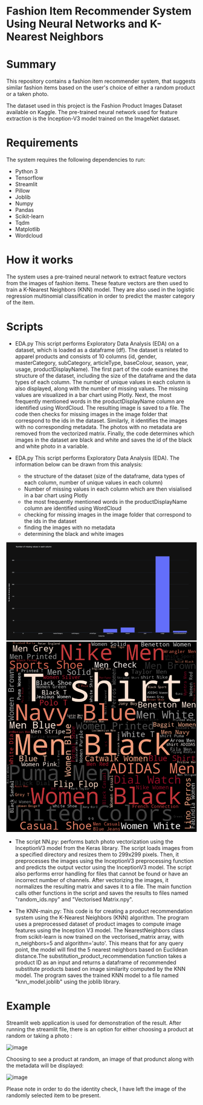 # Fashion Item Recommender System Using Neural Networks and K-Nearest Neighbors

# Summary
This repository contains a fashion item recommender system, that suggests similar fashion items based on the user's choice of either a random product or a taken photo.

The dataset used in this project is the Fashion Product Images Dataset available on Kaggle. The pre-trained neural network used for feature extraction is the Inception-V3 model trained on the ImageNet dataset. 

# Requirements
The system requires the following dependencies to run:

- Python 3
- Tensorflow
- Streamlit
- Pillow
- Joblib
- Numpy
- Pandas
- Scikit-learn
- Tqdm
- Matplotlib
- Wordcloud

# How it works
The system uses a pre-trained neural network to extract feature vectors from the images of fashion items. These feature vectors are then used to train a K-Nearest Neighbors (KNN) model. They are also used in the logistic regression multinomial classification in order to predict the master category of the item. 

# Scripts

- EDA.py
This script performs Exploratory Data Analysis (EDA) on a dataset, which is loaded as a dataframe (df). The dataset is related to apparel products and consists of 10 columns (id, gender, masterCategory, subCategory, articleType, baseColour, season, year, usage, productDisplayName).
The first part of the code examines the structure of the dataset, including the size of the dataframe and the data types of each column. The number of unique values in each column is also displayed, along with the number of missing values. The missing values are visualized in a bar chart using Plotly.
Next, the most frequently mentioned words in the productDisplayName column are identified using WordCloud. The resulting image is saved to a file.
The code then checks for missing images in the image folder that correspond to the ids in the dataset. Similarly, it identifies the images with no corresponding metadata. The photos with no metadata are removed from the vectorized matrix.
Finally, the code determines which images in the dataset are black and white and saves the id of the black and white photo in a variable.

- EDA.py
This script performs Exploratory Data Analysis (EDA). The information below can be drawn from this analysis:
  - the structure of the dataset (size of the dataframe, data types of each column, number of unique values in each column)
  - Number of missing values in each column which are then visialised in a bar chart using Plotly
  - the most frequently mentioned words in the productDisplayName column are identified using WordCloud
  - checking for missing images in the image folder that correspond to the ids in the dataset
  - finding the images with no metadata
  - determining the black and white images

<img src="https://github.com/tnzmnjm/fashion-item-recommender-system/blob/master/column%20missing%20values.png">




<img src="https://github.com/tnzmnjm/fashion-item-recommender-system/blob/master/wordcloud.png">


- The script NN.py: performs batch photo vectorization using the InceptionV3 model from the Keras library. The script loads images from a specified directory and resizes them to 299x299 pixels. Then, it preprocesses the images using the InceptionV3 preprocessing function and predicts the output vector using the InceptionV3 model.
The script also performs error handling for files that cannot be found or have an incorrect number of channels.
After vectorizing the images, it normalizes the resulting matrix and saves it to a file.
The main function calls other functions in the script and saves the results to files named "random_ids.npy" and "Vectorised Matrix.npy".

- The KNN-main.py:
This code is for creating a product recommendation system using the K-Nearest Neighbors (KNN) algorithm. The program uses a preprocessed dataset of product images to compute image features using the Inception V3 model. 
The NearestNeighbors class from scikit-learn is now trained on the vectorised_matrix array, with n_neighbors=5 and algorithm='auto'. This means that for any query point, the model will find the 5 nearest neighbors based on Euclidean distance.The substitution_product_recommendation function takes a product ID as an input and returns a dataframe of recommended substitute products based on image similarity computed by the KNN model. The program saves the trained KNN model to a file named "knn_model.joblib" using the joblib library.


# Example
Streamlit web application is used for demonstration of the result. After running the streamlit file, there is an option for either choosing a product at random or taking a photo :

![image](https://user-images.githubusercontent.com/22201551/232073396-6fd55bde-9169-4704-9c34-599af43f48ed.png)

Choosing to see a product at random, an image of that produnct along with the metadata will be displayed:

![image](https://user-images.githubusercontent.com/22201551/232072089-48aaaf57-97fc-4c8a-a951-83f49e507662.png)

Please note in order to do the identity check, I have left the image of the randomly selected item to be present.
